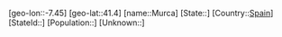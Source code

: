 ﻿---
location: [41.4,-7.45]
type: City
tags:
- geo/City


SpocWebEntityId: 32629
isDeleted: false
confidential: public

---
[geo-lon::-7.45]
[geo-lat::41.4]
[name::Murca]
[State::]
[Country::[Spain](geo/Continent/Europe/Spain.md)]
[StateId::]
[Population::]
[Unknown::]

